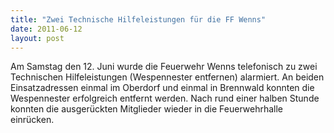 ```yaml
---
title: "Zwei Technische Hilfeleistungen für die FF Wenns"
date: 2011-06-12
layout: post
---
```


Am Samstag den 12. Juni wurde die Feuerwehr Wenns telefonisch zu zwei Technischen Hilfeleistungen (Wespennester entfernen) alarmiert. An beiden Einsatzadressen einmal im Oberdorf und einmal in Brennwald konnten die Wespennester erfolgreich entfernt werden. Nach rund einer halben Stunde konnten die ausgerückten Mitglieder wieder in die Feuerwehrhalle einrücken.